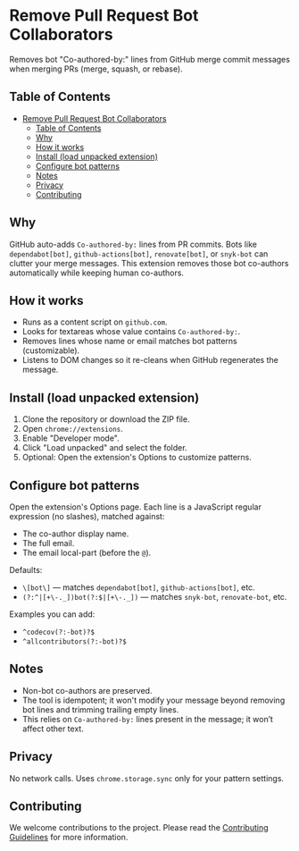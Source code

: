 # Remove Pull Request Bot Collaborators

Removes bot "Co-authored-by:" lines from GitHub merge commit messages when merging PRs (merge, squash, or rebase).

## Table of Contents

- [Remove Pull Request Bot Collaborators](#remove-pull-request-bot-collaborators)
  - [Table of Contents](#table-of-contents)
  - [Why](#why)
  - [How it works](#how-it-works)
  - [Install (load unpacked extension)](#install-load-unpacked-extension)
  - [Configure bot patterns](#configure-bot-patterns)
  - [Notes](#notes)
  - [Privacy](#privacy)
  - [Contributing](#contributing)

## Why

GitHub auto-adds `Co-authored-by:` lines from PR commits. Bots like `dependabot[bot]`, `github-actions[bot]`, `renovate[bot]`, or `snyk-bot` can clutter your merge messages. This extension removes those bot co-authors automatically while keeping human co-authors.

## How it works

- Runs as a content script on `github.com`.
- Looks for textareas whose value contains `Co-authored-by:`.
- Removes lines whose name or email matches bot patterns (customizable).
- Listens to DOM changes so it re-cleans when GitHub regenerates the message.

## Install (load unpacked extension)

1. Clone the repository or download the ZIP file.
2. Open `chrome://extensions`.
3. Enable "Developer mode".
4. Click "Load unpacked" and select the folder.
5. Optional: Open the extension's Options to customize patterns.

## Configure bot patterns

Open the extension's Options page. Each line is a JavaScript regular expression (no slashes), matched against:

- The co-author display name.
- The full email.
- The email local-part (before the `@`).

Defaults:

- `\[bot\]` — matches `dependabot[bot]`, `github-actions[bot]`, etc.
- `(?:^|[+\-._])bot(?:$|[+\-._])` — matches `snyk-bot`, `renovate-bot`, etc.

Examples you can add:

- `^codecov(?:-bot)?$`
- `^allcontributors(?:-bot)?$`

## Notes

- Non-bot co-authors are preserved.
- The tool is idempotent; it won't modify your message beyond removing bot lines and trimming trailing empty lines.
- This relies on `Co-authored-by:` lines present in the message; it won’t affect other text.

## Privacy

No network calls. Uses `chrome.storage.sync` only for your pattern settings.

## Contributing

We welcome contributions to the project. Please read the [Contributing Guidelines](docs/CONTRIBUTING.md) for more information.
